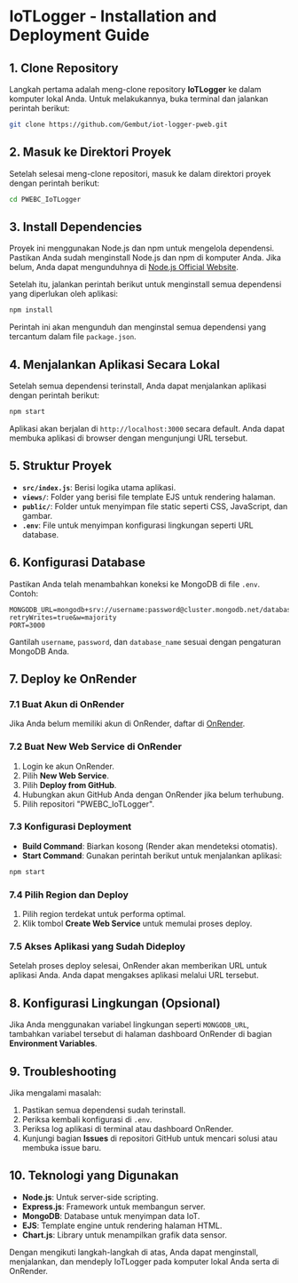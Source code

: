 # IoTLogger - Installation and Deployment Guide

## 1. Clone Repository

Langkah pertama adalah meng-clone repository **IoTLogger** ke dalam komputer lokal Anda. Untuk melakukannya, buka terminal dan jalankan perintah berikut:

```bash
git clone https://github.com/Gembut/iot-logger-pweb.git
```

## 2. Masuk ke Direktori Proyek

Setelah selesai meng-clone repositori, masuk ke dalam direktori proyek dengan perintah berikut:

```bash
cd PWEBC_IoTLogger
```

## 3. Install Dependencies

Proyek ini menggunakan Node.js dan npm untuk mengelola dependensi. Pastikan Anda sudah menginstall Node.js dan npm di komputer Anda. Jika belum, Anda dapat mengunduhnya di [Node.js Official Website](https://nodejs.org/).

Setelah itu, jalankan perintah berikut untuk menginstall semua dependensi yang diperlukan oleh aplikasi:

```bash
npm install
```

Perintah ini akan mengunduh dan menginstal semua dependensi yang tercantum dalam file `package.json`.

## 4. Menjalankan Aplikasi Secara Lokal

Setelah semua dependensi terinstall, Anda dapat menjalankan aplikasi dengan perintah berikut:

```bash
npm start
```

Aplikasi akan berjalan di `http://localhost:3000` secara default. Anda dapat membuka aplikasi di browser dengan mengunjungi URL tersebut.

## 5. Struktur Proyek

- **`src/index.js`**: Berisi logika utama aplikasi.
- **`views/`**: Folder yang berisi file template EJS untuk rendering halaman.
- **`public/`**: Folder untuk menyimpan file static seperti CSS, JavaScript, dan gambar.
- **`.env`**: File untuk menyimpan konfigurasi lingkungan seperti URL database.

## 6. Konfigurasi Database

Pastikan Anda telah menambahkan koneksi ke MongoDB di file `.env`. Contoh:

```
MONGODB_URL=mongodb+srv://username:password@cluster.mongodb.net/database_name?retryWrites=true&w=majority
PORT=3000
```

Gantilah `username`, `password`, dan `database_name` sesuai dengan pengaturan MongoDB Anda.

## 7. Deploy ke OnRender

### 7.1 Buat Akun di OnRender

Jika Anda belum memiliki akun di OnRender, daftar di [OnRender](https://render.com).

### 7.2 Buat New Web Service di OnRender

1. Login ke akun OnRender.
2. Pilih **New Web Service**.
3. Pilih **Deploy from GitHub**.
4. Hubungkan akun GitHub Anda dengan OnRender jika belum terhubung.
5. Pilih repositori "PWEBC_IoTLogger".

### 7.3 Konfigurasi Deployment

- **Build Command**: Biarkan kosong (Render akan mendeteksi otomatis).
- **Start Command**: Gunakan perintah berikut untuk menjalankan aplikasi:

```bash
npm start
```

### 7.4 Pilih Region dan Deploy

1. Pilih region terdekat untuk performa optimal.
2. Klik tombol **Create Web Service** untuk memulai proses deploy.

### 7.5 Akses Aplikasi yang Sudah Dideploy

Setelah proses deploy selesai, OnRender akan memberikan URL untuk aplikasi Anda. Anda dapat mengakses aplikasi melalui URL tersebut.

## 8. Konfigurasi Lingkungan (Opsional)

Jika Anda menggunakan variabel lingkungan seperti `MONGODB_URL`, tambahkan variabel tersebut di halaman dashboard OnRender di bagian **Environment Variables**.

## 9. Troubleshooting

Jika mengalami masalah:

1. Pastikan semua dependensi sudah terinstall.
2. Periksa kembali konfigurasi di `.env`.
3. Periksa log aplikasi di terminal atau dashboard OnRender.
4. Kunjungi bagian **Issues** di repositori GitHub untuk mencari solusi atau membuka issue baru.

## 10. Teknologi yang Digunakan

- **Node.js**: Untuk server-side scripting.
- **Express.js**: Framework untuk membangun server.
- **MongoDB**: Database untuk menyimpan data IoT.
- **EJS**: Template engine untuk rendering halaman HTML.
- **Chart.js**: Library untuk menampilkan grafik data sensor.

Dengan mengikuti langkah-langkah di atas, Anda dapat menginstall, menjalankan, dan mendeply IoTLogger pada komputer lokal Anda serta di OnRender.

